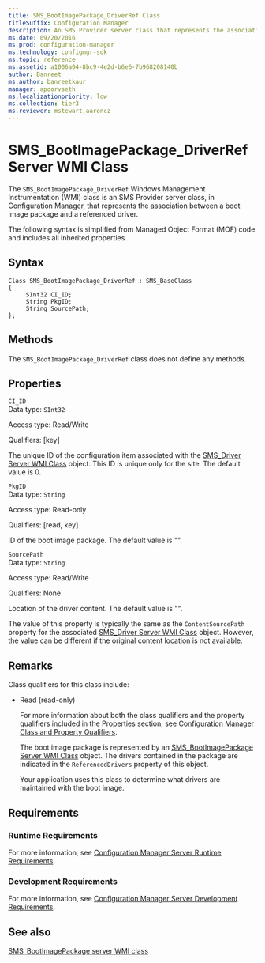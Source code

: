 ```yaml
---
title: SMS_BootImagePackage_DriverRef Class
titleSuffix: Configuration Manager
description: An SMS Provider server class that represents the association between a boot image package and a referenced driver.
ms.date: 09/20/2016
ms.prod: configuration-manager
ms.technology: configmgr-sdk
ms.topic: reference
ms.assetid: a1006a04-8bc9-4e2d-b6e6-7b968208140b
author: Banreet
ms.author: banreetkaur
manager: apoorvseth
ms.localizationpriority: low
ms.collection: tier3
ms.reviewer: mstewart,aaroncz 
---
```

# SMS_BootImagePackage_DriverRef Server WMI Class
The `SMS_BootImagePackage_DriverRef` Windows Management Instrumentation (WMI) class is an SMS Provider server class, in Configuration Manager, that represents the association between a boot image package and a referenced driver.  

 The following syntax is simplified from Managed Object Format (MOF) code and includes all inherited properties.  

## Syntax  

```  
Class SMS_BootImagePackage_DriverRef : SMS_BaseClass  
{  
     SInt32 CI_ID;  
     String PkgID;  
     String SourcePath;  
};  
```  

## Methods  
 The `SMS_BootImagePackage_DriverRef` class does not define any methods.  

## Properties  
 `CI_ID`  
 Data type: `SInt32`  

 Access type: Read/Write  

 Qualifiers: [key]  

 The unique ID of the configuration item associated with the [SMS_Driver Server WMI Class](../../../develop/reference/osd/sms_driver-server-wmi-class.md) object. This ID is unique only for the site. The default value is 0.  

 `PkgID`  
 Data type: `String`  

 Access type: Read-only  

 Qualifiers: [read, key]  

 ID of the boot image package. The default value is "".  

 `SourcePath`  
 Data type: `String`  

 Access type: Read/Write  

 Qualifiers: None  

 Location of the driver content. The default value is "".  

 The value of this property is typically the same as the `ContentSourcePath` property for the associated [SMS_Driver Server WMI Class](../../../develop/reference/osd/sms_driver-server-wmi-class.md) object. However, the value can be different if the original content location is not available.  

## Remarks  
 Class qualifiers for this class include:  

- Read (read-only)  

  For more information about both the class qualifiers and the property qualifiers included in the Properties section, see [Configuration Manager Class and Property Qualifiers](../../../develop/reference/misc/class-and-property-qualifiers.md).  

  The boot image package is represented by an [SMS_BootImagePackage Server WMI Class](../../../develop/reference/osd/sms_bootimagepackage-server-wmi-class.md) object. The drivers contained in the package are indicated in the `ReferencedDrivers` property of this object.  

  Your application uses this class to determine what drivers are maintained with the boot image.  

## Requirements  

### Runtime Requirements  
 For more information, see [Configuration Manager Server Runtime Requirements](../../../develop/core/reqs/server-runtime-requirements.md).  

### Development Requirements  
 For more information, see [Configuration Manager Server Development Requirements](../../../develop/core/reqs/server-development-requirements.md).  

## See also

[SMS_BootImagePackage server WMI class](sms_bootimagepackage-server-wmi-class.md)
